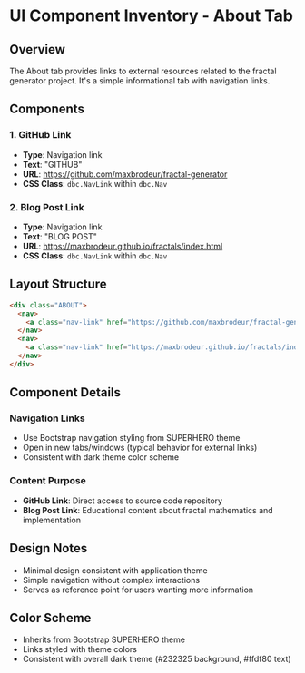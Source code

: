 # UI Component Inventory - About Tab

## Overview
The About tab provides links to external resources related to the fractal generator project. It's a simple informational tab with navigation links.

## Components

### 1. GitHub Link
- **Type**: Navigation link
- **Text**: "GITHUB"
- **URL**: https://github.com/maxbrodeur/fractal-generator
- **CSS Class**: `dbc.NavLink` within `dbc.Nav`

### 2. Blog Post Link
- **Type**: Navigation link  
- **Text**: "BLOG POST"
- **URL**: https://maxbrodeur.github.io/fractals/index.html
- **CSS Class**: `dbc.NavLink` within `dbc.Nav`

## Layout Structure

```html
<div class="ABOUT">
  <nav>
    <a class="nav-link" href="https://github.com/maxbrodeur/fractal-generator">GITHUB</a>
  </nav>
  <nav>
    <a class="nav-link" href="https://maxbrodeur.github.io/fractals/index.html">BLOG POST</a>
  </nav>
</div>
```

## Component Details

### Navigation Links
- Use Bootstrap navigation styling from SUPERHERO theme
- Open in new tabs/windows (typical behavior for external links)
- Consistent with dark theme color scheme

### Content Purpose
- **GitHub Link**: Direct access to source code repository
- **Blog Post Link**: Educational content about fractal mathematics and implementation

## Design Notes
- Minimal design consistent with application theme
- Simple navigation without complex interactions
- Serves as reference point for users wanting more information

## Color Scheme
- Inherits from Bootstrap SUPERHERO theme
- Links styled with theme colors
- Consistent with overall dark theme (#232325 background, #ffdf80 text)